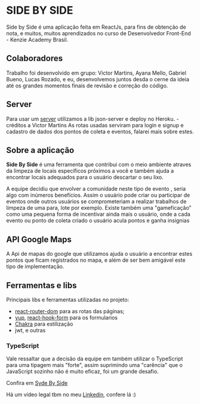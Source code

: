 # SIDE BY SIDE

Side by Side é uma aplicação feita em ReactJs, para fins de obtenção de nota, e muitos, muitos aprendizados no curso de Desenvolvedor Front-End - Kenzie Academy Brasil.

## Colaboradores

Trabalho foi desenvolvido em grupo: Victor Martins, Ayana Mello, Gabriel Bueno, Lucas Rozado, e eu, desenvolvemos juntos desda o cerne da ideia até os grandes momentos finais de revisão e correção do código.

## Server

Para usar um [server](https://github.com/prgMgava/json-server-syde-by-syde) utilizamos a lib json-server e deploy no Heroku. - créditos a Victor Martins
As rotas usadas serviram para login e signup e cadastro de dados dos pontos de coleta e eventos, falarei mais sobre estes.

## Sobre a aplicação

**Side By Side** é uma ferramenta que contribui com o meio ambiente atraves da limpeza de locais específicos próximos a você e também ajuda a encontrar locais adequados para o usuário descartar o seu lixo.

A equipe decidiu que envolver a comunidade neste tipo de evento , seria algo com inúmeros benefícios. Assim o usuário pode criar ou participar de eventos onde outros usuários se comprometeriam a realizar trabalhos de limpeza de uma para, lote por exemplo. Existe também uma "gameficação" como uma pequena forma de incentivar ainda mais o usuário, onde a cada evento ou ponto de coleta criado o usuário acula pontos e ganha insignias

## API Google Maps

A Api de mapas do google que utilizamos ajuda o usuário a encontrar estes pontos que ficam registrados no mapa, e além de ser bem amigável este tipo de implementação.

## Ferramentas e libs

Principais libs e ferramentas utilizadas no projeto:
* [react-router-dom](https://www.npmjs.com/package/react-router-dom) para as rotas das páginas;
* [yup](https://www.npmjs.com/package/yup), [react-hook-form](https://react-hook-form.com/) para os formularios
* [Chakra](https://chakra-ui.com/) para estilização
* jwt, e outras

### TypeScript

Vale ressaltar que a decisão da equipe em também utilizar o TypeScript para uma tipagem mais "forte", assim suprimindo uma "carência" que o JavaScript sozinho não é muito eficaz, foi um grande desafio.

Confira em [Syde By Side](https://sidebyside.vercel.app/)

Há um vídeo legal tbm no meu [Linkedin](https://www.linkedin.com/feed/update/urn:li:activity:6848619692995698689/), confere lá :)
